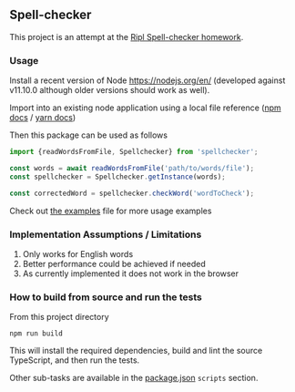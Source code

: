 ## Spell-checker

This project is an attempt at the [Ripl Spell-checker homework](https://github.com/RiplApp/spellchecker-homework).

### Usage

Install a recent version of Node https://nodejs.org/en/ (developed against v11.10.0 although older versions should work as well).

Import into an existing node application using a local file reference ([npm docs](https://docs.npmjs.com/files/package.json#local-paths) / [yarn docs](https://yarnpkg.com/lang/en/docs/cli/add/))

Then this package can be used as follows

```ts
import {readWordsFromFile, Spellchecker} from 'spellchecker';

const words = await readWordsFromFile('path/to/words/file');
const spellchecker = Spellchecker.getInstance(words);

const correctedWord = spellchecker.checkWord('wordToCheck');
```

Check out [the examples](./test/examples.ts) file for more usage examples

### Implementation Assumptions / Limitations

1. Only works for English words
1. Better performance could be achieved if needed
1. As currently implemented it does not work in the browser

### How to build from source and run the tests

From this project directory

`npm run build`

This will install the required dependencies, build and lint the source TypeScript, and then run the tests.

Other sub-tasks are available in the [package.json](./package.json) `scripts` section.
